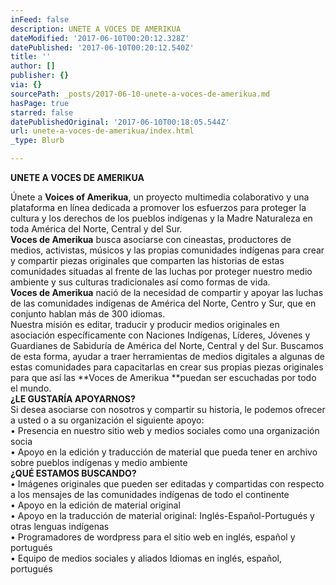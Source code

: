 ```yaml
---
inFeed: false
description: UNETE A VOCES DE AMERIKUA
dateModified: '2017-06-10T00:20:12.328Z'
datePublished: '2017-06-10T00:20:12.540Z'
title: ''
author: []
publisher: {}
via: {}
sourcePath: _posts/2017-06-10-unete-a-voces-de-amerikua.md
hasPage: true
starred: false
datePublishedOriginal: '2017-06-10T00:18:05.544Z'
url: unete-a-voces-de-amerikua/index.html
_type: Blurb

---
```

**UNETE A VOCES DE AMERIKUA**

Únete a **Voices of Amerikua**, un proyecto multimedia colaborativo y una plataforma en línea dedicada a promover los esfuerzos para proteger la cultura y los derechos de los pueblos indígenas y la Madre Naturaleza en toda América del Norte, Central y del Sur.  
**Voces de Amerikua** busca asociarse con cineastas, productores de medios, activistas, músicos y las propias comunidades indígenas para crear y compartir piezas originales que comparten las historias de estas comunidades situadas al frente de las luchas por proteger nuestro medio ambiente y sus culturas tradicionales así como formas de vida.  
**Voces de Amerikua** nació de la necesidad de compartir y apoyar las luchas de las comunidades indígenas de América del Norte, Centro y Sur, que en conjunto hablan más de 300 idiomas.  
Nuestra misión es editar, traducir y producir medios originales en asociación específicamente con Naciones Indígenas, Líderes, Jóvenes y Guardianes de Sabiduría de América del Norte, Central y del Sur. Buscamos de esta forma, ayudar a traer herramientas de medios digitales a algunas de estas comunidades para capacitarlas en crear sus propias piezas originales para que así las **Voces de Amerikua **puedan ser escuchadas por todo el mundo.  
**¿LE GUSTARÍA APOYARNOS?**  
Si desea asociarse con nosotros y compartir su historia, le podemos ofrecer a usted o a su organización el siguiente apoyo:  
• Presencia en nuestro sitio web y medios sociales como una organización socia  
• Apoyo en la edición y traducción de material que pueda tener en archivo sobre pueblos indígenas y medio ambiente  
**¿QUÉ ESTAMOS BUSCANDO?**  
• Imágenes originales que pueden ser editadas y compartidas con respecto a los mensajes de las comunidades indígenas de todo el continente  
• Apoyo en la edición de material original  
• Apoyo en la traducción de material original: Inglés-Español-Portugués y otras lenguas indígenas  
• Programadores de wordpress para el sitio web en inglés, español y portugués  
• Equipo de medios sociales y aliados Idiomas en inglés, español, portugués